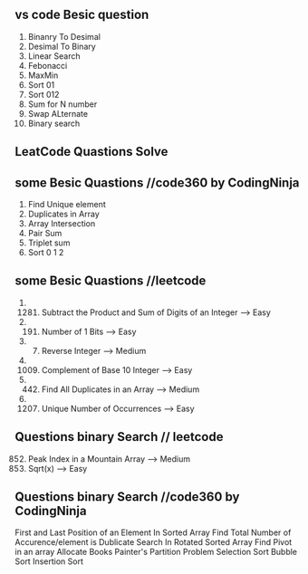 ## vs code Besic question

1. Binanry To Desimal
2. Desimal To Binary
3. Linear Search
4. Febonacci
5. MaxMin
6. Sort 01 
7. Sort 012 
8. Sum for N number
9. Swap ALternate
10. Binary search


## LeatCode Quastions Solve

## some Besic Quastions //code360 by CodingNinja

1. Find Unique element
2. Duplicates in Array
3. Array Intersection 
4. Pair Sum 
5. Triplet sum 
6. Sort 0 1 2 

## some Besic Quastions //leetcode
1. 1281. Subtract the Product and Sum of Digits of an Integer --> Easy
2. 191. Number of 1 Bits --> Easy
3. 7. Reverse Integer --> Medium
4. 1009. Complement of Base 10 Integer -->  Easy
5. 442. Find All Duplicates in an Array --> Medium
6. 1207. Unique Number of Occurrences --> Easy


## Questions binary Search // leetcode

852. Peak Index in a Mountain Array  --> Medium
69. Sqrt(x) --> Easy


## Questions binary Search //code360 by CodingNinja

First and Last Position of an Element In Sorted Array
Find Total Number of Accurence/element is Dublicate
Search In Rotated Sorted Array
Find Pivot in an array
Allocate Books
Painter's Partition Problem
Selection Sort
Bubble Sort
Insertion Sort

 